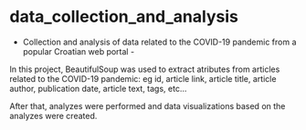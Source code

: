# data_collection_and_analysis

- Collection and analysis of data related to the COVID-19 pandemic from a popular Croatian web portal - 

In this project, BeautifulSoup was used to extract atributes from articles related to the COVID-19 pandemic: eg id, article link, article title, article author, publication date, article text, tags, etc...

After that, analyzes were performed and data visualizations based on the analyzes were created.
